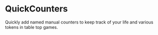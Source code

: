 # QuickCounters
Quickly add named manual counters to keep track of your life and various tokens in table top games.
